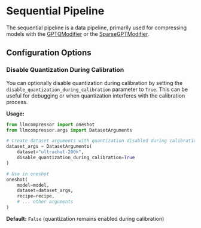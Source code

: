 # Sequential Pipeline #
The sequential pipeline is a data pipeline, primarily used for compressing models with the
[GPTQModifier](/src/llmcompressor/modifiers/quantization/gptq/base.py) or the
[SparseGPTModifier](/src/llmcompressor/modifiers/obcq/base.py).

## Configuration Options

### Disable Quantization During Calibration

You can optionally disable quantization during calibration by setting the `disable_quantization_during_calibration` parameter to `True`. This can be useful for debugging or when quantization interferes with the calibration process.

**Usage:**
```python
from llmcompressor import oneshot
from llmcompressor.args import DatasetArguments

# Create dataset arguments with quantization disabled during calibration
dataset_args = DatasetArguments(
    dataset="ultrachat-200k",
    disable_quantization_during_calibration=True
)

# Use in oneshot
oneshot(
    model=model,
    dataset=dataset_args,
    recipe=recipe,
    # ... other arguments
)
```

**Default:** `False` (quantization remains enabled during calibration)
